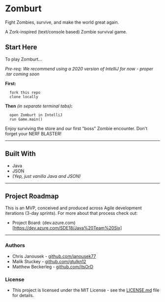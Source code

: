 # Zomburt
Fight Zombies, survive, and make the world great again.

A Zork-inspired (text/console based) Zombie survival game.


## Start Here

To play Zomburt...

*Pre-req:
  We recommend using a 2020 version of IntelliJ for now - proper .tar coming soon*

**First:**
```
  fork this repo
  clone locally
```

**Then** *(in separate terminal tabs)***:**
```
  open Zomburt in IntelliJ
  run Game.main()
```
  Enjoy surviving the store and our first "boss" Zombie encounter.  Don't forget your NERF BLASTER!

 - - -

## Built With
 * Java
 * JSON
 * _(Yep, just vanilla Java and JSON)_
 
 - - - 

## Project Roadmap 
This is an MVP, conceived and produced across Agile development iterations (3-day sprints).  For more about that process check out:
 * Project Board: (dev.azure.com)[https://dev.azure.com/SDE18/Java%20Team%20Six]
 
 - - - 

### Authors
 * Chris Janousek - [github.com/janousek77](https://github.com/janousek77)
 * Malik Stuckey - [github.com/gtulkn12](https://github.com/gtulkn12)
 * Matthew Beckerleg - [github.com/itsOrD](https://github.com/itsOrD)
 
### License
 * This project is licensed under the MIT License - see the [LICENSE.md](LICENSE.md) file for details.
 
